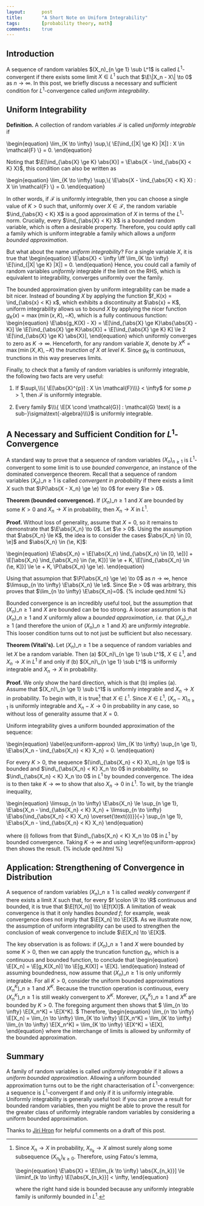 ```yaml
---
layout:      post
title:       "A Short Note on Uniform Integrability"
tags:        [probability theory, math]
comments:    true
---
```


## Introduction

A sequence of random variables $(X_n)_{n \ge 1} \sub L^1$ is called $L^1$-convergent if there exists some limit $X \in L^1$ such that $\E\|X_n - X\| \to 0$ as $n \to \infty$.
In this post, we briefly discuss a necessary and sufficient condition for $L^1$-convergence called *uniform integrability*.

## Uniform Integrability

**Definition.** A collection of random variables $\mathcal{F}$ is called *uniformly integrable* if

\begin{equation}
    \lim_{K \to \infty} \sup\,\\\{ \E[\ind_{|X| \ge K} |X|] : X \in \mathcal{F} \\\} = 0.
\end{equation}

Noting that $\E[\ind_{\abs{X} \ge K} \abs{X}] = \E\abs{X - \ind_{\abs{X} < K} X}$, this condition can also be written as

\begin{equation}
    \lim_{K \to \infty} \sup\,\\\{ \E\abs{X - \ind_{\abs{X} < K} X} : X \in \mathcal{F} \\\} = 0.
\end{equation}

In other words, if $\mathcal{F}$ is uniformly integrable, then you can choose a single value of $K > 0$ such that, uniformly over $X \in \mathcal{F}$, the random variable $\ind_{\abs{X} < K} X$ is a good approximation of $X$ in terms of the $L^1$-norm.
Crucially, every $\ind_{\abs{X} < K} X$ is a bounded random variable, which is often a desirable property.
Therefore, you could aptly call a family which is uniform integrable a family which allows a *uniform bounded approximation*.

But what about the name *uniform integrability*?
For a single variable $X$, it is true that
\begin{equation}
    \E\abs{X} < \infty
    \iff
    \lim_{K \to \infty} \E[\ind_{|X| \ge K} |X|] = 0.
\end{equation}
Hence, you could call a family of random variables *uniformly* integrable if the limit on the RHS, which is equivalent to integrability, converges uniformly over the family.

The bounded approximation given by uniform integrability can be made a bit nicer.
Instead of bounding $X$ by applying the function $f_K(x) = \ind_{\abs{x} < K} x$, which exhibits a discontinuity at $\abs{x} = K$, uniform integrability allows us to bound $X$ by applying the nicer function $g_K(x) = \max(\min(x, K), -K)$, which is a fully continuous function:
\begin{equation}
    \E\abs{g_K(X) - X}
    = \E[\ind_{\abs{X} \ge K}\abs{\abs{X} - K}]
    \le \E[\ind_{\abs{X} \ge K}\abs{X}] + \E[\ind_{\abs{X} \ge K} K]
    \le 2 \E[\ind_{\abs{X} \ge K} \abs{X}],
\end{equation}
which uniformly converges to zero as $K \to \infty$.
Henceforth, for any random variable $X$, denote by $X^K =\max(\min(X, K), -K)$ the *trunction of $X$ at level $K$*.
Since $g_K$ is continuous, trunctions in this way preserves limits.

Finally, to check that a family of random variables is uniformly integrable, the following two facts are very useful:

1. If $\sup\,\\\{ \E[\abs{X}^{p}] : X \in \mathcal{F}\\\} < \infty$ for some $p  > 1$, then $\mathcal{F}$ is uniformly integrable.

2. Every family $\\\{ \E[X \cond \mathcal{G}] : \mathcal{G} \text{ is a sub-}\sigma\text{-algebra}\\\}$ is uniformly integrable.

## A Necessary and Sufficient Condition for $L^1$-Convergence

A standard way to prove that a sequence of random variables $(X_n)_{n \ge 1}$ is $L^1$-convergent to some limit is to use *bounded convergence*, an instance of the dominated convergence theorem.
Recall that a sequence of random variables $(X_n)\_{n \ge 1}$ is called *convergent in probability* if there exists a limit $X$ such that $\P(\abs{X - X_n} \ge \e) \to 0$ for every $\e > 0$.

**Theorem (bounded convergence).**
If $(X_n)\_{n \ge 1}$ and $X$ are bounded by some $K > 0$ and $X_n \to X$ in probability, then $X_n \to X$ in $L^1$.

**Proof.**
Without loss of generality, assume that $X = 0$, so it remains to demonstrate that $\E\abs{X_n} \to 0$.
Let $\e > 0$.
Using the assumption that $\abs{X_n} \le K$, the idea is to consider the cases $\abs{X_n} \in [0, \e]$ and $\abs{X_n} \in (\e, K]$:

\begin{equation}
    \E\abs{X_n}
    = \E[\abs{X_n} \ind_{\abs{X_n} \in [0, \e]}] + \E[\abs{X_n} \ind_{\abs{X_n} \in (\e, K]}]
    \le \e + K\, \E[\ind_{\abs{X_n} \in (\e, K]}]
    \le \e + K\, \P(\abs{X_n} \ge \e).
\end{equation}

Using that assumpion that $\P(\abs{X_n} \ge \e) \to 0$ as $n \to \infty$, hence $\limsup_{n \to \infty} \E\abs{X_n} \le \e$.
Since $\e > 0$ was arbitrary, this proves that $\lim_{n \to \infty} \E\abs{X_n}=0$. {% include qed.html %}

Bounded convergence is an incredibly useful tool, but the assumption that $(X_n)\_{n \ge 1}$ and $X$ are bounded can be too strong.
A looser assumption is that $(X_n)\_{n \ge 1}$ and $X$ uniformly allow a *bounded approximation*, *i.e.* that $(X_n)\_{n \ge 1}$ (and therefore the union of $(X_n)\_{n \ge 1}$ and $X$) are *uniformly integrable*.
This looser condition turns out to not just be sufficient but also necessary.

**Theorem (Vitali's).**
Let $(X_n)\_{n \ge 1}$ be a sequence of random variables and let $X$ be a random variable.
Then (a) $(X_n)\_{n \ge 1} \sub L^1$, $X \in L^1$, and $X_n \to X$ in $L^1$ if and only if (b) $(X_n)\_{n \ge 1} \sub L^1$ is uniformly integrable and $X_n \to X$ in probability.

**Proof.**
We only show the hard direction, which is that (b) implies (a).
Assume that $(X_n)\_{n \ge 1} \sub L^1$ is uniformly integrable and $X_n \to X$ in probability.
To begin with, it is true[^1] that $X \in L^1$.
Since $X \in L^1$, $(X_n - X)_{n \ge 1}$ is uniformly integrable and $X_n - X \to 0$ in probability in any case, so without loss of generality assume that $X = 0$.

Uniform integrability gives a uniform bounded approximation of the sequence:

\begin{equation} \label{eq:uniform-approx}
    \lim_{K \to \infty} \sup_{n \ge 1}\, \E\abs{X_n - \ind_{\abs{X_n} < K} X_n} = 0.
\end{equation}

For every $K>0$, the sequence $(\ind\_{\abs{X_n} < K} X\_n)_{n \ge 1}$ is bounded and $\ind\_{\abs{X_n} < K} X_n \to 0$ in probability, so $\ind\_{\abs{X_n} < K} X_n \to 0$ in $L^1$ by bounded convergence.
The idea is to then take $K \to \infty$ to show that also $X_n \to 0$ in $L^1$.
To wit, by the triangle inequality,

\begin{equation}
    \limsup_{n \to \infty} \E\abs{X_n}
    \le \sup_{n \ge 1}\, \E\abs{X_n - \ind_{\abs{X_n} < K} X_n} + \limsup_{n \to \infty} \E\abs{\ind_{\abs{X_n} < K} X_n}
    \overset{\text{(i)}}{=} \sup_{n \ge 1}\, \E\abs{X_n - \ind_{\abs{X_n} < K} X_n}
\end{equation}

where (i) follows from that $\ind\_{\abs{X_n} < K} X_n \to 0$ in $L^1$ by bounded convergence.
Taking $K \to \infty$ and using \eqref{eq:uniform-approx} then shows the result.
{% include qed.html %}

## Application: Strengthening of Convergence in Distribution

A sequence of random variables $(X_n)\_{n \ge 1}$ is called *weakly convergent* if there exists a limit $X$ such that, for every $f \colon \R \to \R$ continuous and bounded, it is true that $\E[f(X_n)] \to \E[f(X)]$.
A limitation of weak convergence is that it only handles *bounded* $f$;
for example, weak convergence does not imply that $\E[X_n] \to \E[X]$.
As we illustrate now, the assumption of uniform integrability can be used to strengthen the conclusion of weak convergence to include $\E[X_n] \to \E[X]$.

The key observation is as follows: if $(X_n)\_{n \ge 1}$ and $X$ were bounded by some $K > 0$, then we can apply the truncation function $g_K$, which is a continuous and bounded function, to conclude that
\begin{equation}
    \E[X_n] = \E[g_K(X_n)] \to \E[g_K(X)] = \E[X].
\end{equation}
Instead of assuming boundedness, now assume that $(X_n)\_{n \ge 1}$ is only uniformly integrable.
For all $K > 0$, consider the uniform bounded approximations $(X^K_n)\_{n \ge 1}$ and $X^K$.
Because the trunction operation is continuous, every $(X_n^K)\_{n \ge 1}$ is still weakly convergent to $X^K$.
Morever, $(X_n^K)\_{n \ge 1}$ and $X^K$ are bounded by $K > 0$.
The foregoing argument then shows that
$
    \lim_{n \to \infty} \E[X_n^K] = \E[X^K].
$
Therefore,
\begin{equation}
    \lim_{n \to \infty} \E[X_n]
    = \lim_{n \to \infty} \lim_{K \to \infty} \E[X_n^K]
    = \lim_{K \to \infty} \lim_{n \to \infty} \E[X_n^K]
    = \lim_{K \to \infty} \E[X^K]
    = \E[X],
\end{equation}
where the interchange of limits is allowed by uniformity of the bounded approximation.


## Summary

A family of random variables is called *uniformly integrable* if it allows a *uniform bounded approximation*.
Allowing a uniform bounded approximation turns out to be the right characterisation of $L^1$-convergence:
a sequence is $L^1$-convergent if and only if it is uniformly integrable.
Uniformly integrability is generally useful tool:
if you can prove a result for bounded random variables, then you might be able to prove the result for the greater class of uniformly integrable random variables by considering a uniform bounded approximation.

Thanks to [Jiri Hron](https://sites.google.com/view/jirihron) for helpful comments on a draft of this post.

[^1]:
    Since $X_n \to X$ in probability, $X_{n_k} \to X$ almost surely along some subsequence $(X_{n_k})_{k \ge 0}$.
    Therefore, using Fatou's lemma,

    \begin{equation}
        \E\abs{X}
            = \E[\lim_{k \to \infty} \abs{X_{n_k}}]
            \le \liminf_{k \to \infty} \E[\abs{X_{n_k}}]
            < \infty,
    \end{equation}

    where the right hand side is bounded because any uniformly integrable family is uniformly bounded in $L^1$.
